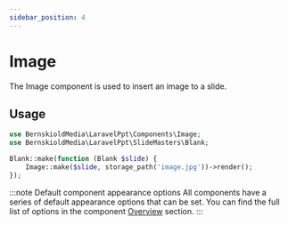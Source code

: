 ```yaml
---
sidebar_position: 4
---
```


# Image

The Image component is used to insert an image to a slide.

## Usage

```php
use BernskioldMedia\LaravelPpt\Components\Image;
use BernskioldMedia\LaravelPpt\SlideMasters\Blank;

Blank::make(function (Blank $slide) {
    Image::make($slide, storage_path('image.jpg'))->render();
});
```

:::note Default component appearance options
All components have a series of default appearance options that can be set. You can find the full list of options in the
component [Overview](/components/intro) section.
:::

